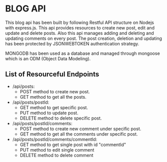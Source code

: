 # BLOG API

This blog api has been built by following Restful API structure on Nodejs with express.js. This api provides resources to create new post, edit and update and delete posts. Also this api manages adding and deleting and updating comments on every post. The post creation, deletion and updating has been protected by JSONWEBTOKEN authentication strategy.

MONGODB has been used as a database and managed through mongoose which is an ODM (Object Data Modeling).

## List of Resourceful Endpoints

-  /api/posts:
   -  POST method to create new post.
   -  GET method to get all the posts.
-  /api/posts/postId:
   -  GET method to get specific post.
   -  PUT method to update post.
   -  DELETE method to delete specific post.
-  /api/posts/postId/comments:
   -  POST method to create new comment under specific post.
   -  GET method to get all the comments under specific post.
-  /api/posts/postId/comments/commentId:
   -  GET method to get single post with id "commentId"
   -  PUT method to edit single comment
   -  DELETE method to delete comment
